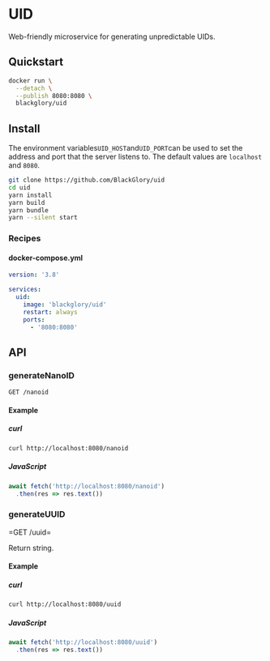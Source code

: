 # UID
Web-friendly microservice for generating unpredictable UIDs.

## Quickstart
```sh
docker run \
  --detach \
  --publish 8080:8080 \
  blackglory/uid
```

## Install
The environment variables`UID_HOST`and`UID_PORT`can be used to set the address and port
that the server listens to.
The default values are `localhost` and `8080`.

```sh
git clone https://github.com/BlackGlory/uid
cd uid
yarn install
yarn build
yarn bundle
yarn --silent start
```

### Recipes
#### docker-compose.yml
```yaml
version: '3.8'

services:
  uid:
    image: 'blackglory/uid'
    restart: always
    ports:
      - '8080:8080'
```

## API
### generateNanoID
`GET /nanoid`

#### Example
##### curl
```sh
curl http://localhost:8080/nanoid
```

##### JavaScript
```js
await fetch('http://localhost:8080/nanoid')
  .then(res => res.text())
```

### generateUUID
=GET /uuid=

Return string.

#### Example
##### curl
```sh
curl http://localhost:8080/uuid
```

##### JavaScript
```js
await fetch('http://localhost:8080/uuid')
  .then(res => res.text())
```
